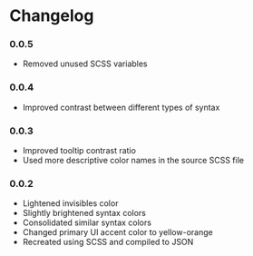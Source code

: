 # Changelog

### 0.0.5

- Removed unused SCSS variables

### 0.0.4

- Improved contrast between different types of syntax

### 0.0.3

- Improved tooltip contrast ratio
- Used more descriptive color names in the source SCSS file

### 0.0.2

- Lightened invisibles color
- Slightly brightened syntax colors
- Consolidated similar syntax colors
- Changed primary UI accent color to yellow-orange
- Recreated using SCSS and compiled to JSON
